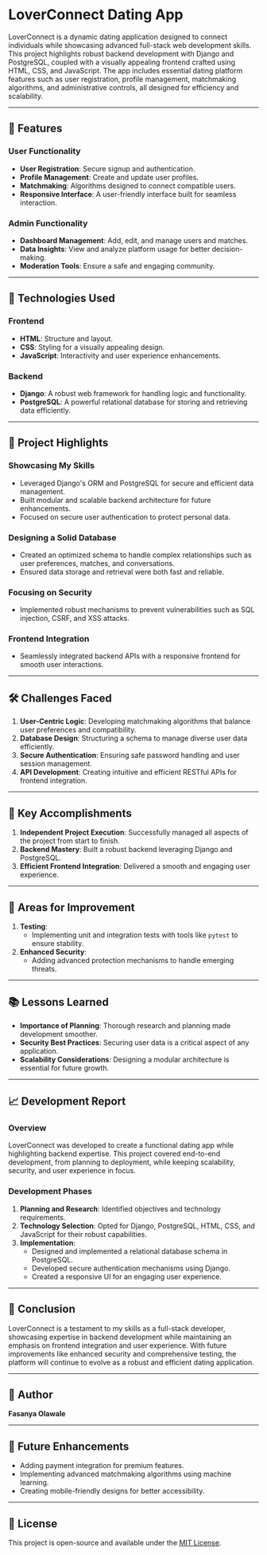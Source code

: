 # LoverConnect Dating App

LoverConnect is a dynamic dating application designed to connect individuals while showcasing advanced full-stack web development skills. This project highlights robust backend development with Django and PostgreSQL, coupled with a visually appealing frontend crafted using HTML, CSS, and JavaScript. The app includes essential dating platform features such as user registration, profile management, matchmaking algorithms, and administrative controls, all designed for efficiency and scalability.

---

## 🚀 Features
### **User Functionality**
- **User Registration**: Secure signup and authentication.
- **Profile Management**: Create and update user profiles.
- **Matchmaking**: Algorithms designed to connect compatible users.
- **Responsive Interface**: A user-friendly interface built for seamless interaction.

### **Admin Functionality**
- **Dashboard Management**: Add, edit, and manage users and matches.
- **Data Insights**: View and analyze platform usage for better decision-making.
- **Moderation Tools**: Ensure a safe and engaging community.

---

## 🎨 Technologies Used
### **Frontend**
- **HTML**: Structure and layout.
- **CSS**: Styling for a visually appealing design.
- **JavaScript**: Interactivity and user experience enhancements.

### **Backend**
- **Django**: A robust web framework for handling logic and functionality.
- **PostgreSQL**: A powerful relational database for storing and retrieving data efficiently.

---

## 📂 Project Highlights
### **Showcasing My Skills**
- Leveraged Django's ORM and PostgreSQL for secure and efficient data management.
- Built modular and scalable backend architecture for future enhancements.
- Focused on secure user authentication to protect personal data.

### **Designing a Solid Database**
- Created an optimized schema to handle complex relationships such as user preferences, matches, and conversations.
- Ensured data storage and retrieval were both fast and reliable.

### **Focusing on Security**
- Implemented robust mechanisms to prevent vulnerabilities such as SQL injection, CSRF, and XSS attacks.

### **Frontend Integration**
- Seamlessly integrated backend APIs with a responsive frontend for smooth user interactions.

---

## 🛠️ Challenges Faced
1. **User-Centric Logic**: Developing matchmaking algorithms that balance user preferences and compatibility.
2. **Database Design**: Structuring a schema to manage diverse user data efficiently.
3. **Secure Authentication**: Ensuring safe password handling and user session management.
4. **API Development**: Creating intuitive and efficient RESTful APIs for frontend integration.

---

## 🎉 Key Accomplishments
1. **Independent Project Execution**: Successfully managed all aspects of the project from start to finish.
2. **Backend Mastery**: Built a robust backend leveraging Django and PostgreSQL.
3. **Efficient Frontend Integration**: Delivered a smooth and engaging user experience.

---

## 🚧 Areas for Improvement
1. **Testing**:
   - Implementing unit and integration tests with tools like `pytest` to ensure stability.
2. **Enhanced Security**:
   - Adding advanced protection mechanisms to handle emerging threats.

---

## 📚 Lessons Learned
- **Importance of Planning**: Thorough research and planning made development smoother.
- **Security Best Practices**: Securing user data is a critical aspect of any application.
- **Scalability Considerations**: Designing a modular architecture is essential for future growth.

---

## 📈 Development Report
### **Overview**
LoverConnect was developed to create a functional dating app while highlighting backend expertise. This project covered end-to-end development, from planning to deployment, while keeping scalability, security, and user experience in focus.

### **Development Phases**
1. **Planning and Research**: Identified objectives and technology requirements.
2. **Technology Selection**: Opted for Django, PostgreSQL, HTML, CSS, and JavaScript for their robust capabilities.
3. **Implementation**:
   - Designed and implemented a relational database schema in PostgreSQL.
   - Developed secure authentication mechanisms using Django.
   - Created a responsive UI for an engaging user experience.

---

## 🔮 Conclusion
LoverConnect is a testament to my skills as a full-stack developer, showcasing expertise in backend development while maintaining an emphasis on frontend integration and user experience. With future improvements like enhanced security and comprehensive testing, the platform will continue to evolve as a robust and efficient dating application.

---

## 👤 Author
**Fasanya Olawale**  

---

## 🌟 Future Enhancements
- Adding payment integration for premium features.
- Implementing advanced matchmaking algorithms using machine learning.
- Creating mobile-friendly designs for better accessibility.

---

## 📝 License
This project is open-source and available under the [MIT License](LICENSE).

